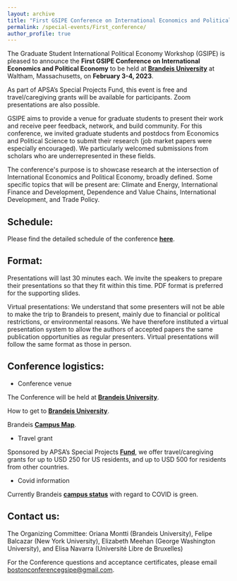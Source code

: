 ```yaml
---
layout: archive
title: "First GSIPE Conference on International Economics and Political Economy"
permalink: /special-events/First_conference/
author_profile: true
---
```


The Graduate Student International Political Economy Workshop (GSIPE) is pleased to announce the **First GSIPE Conference on International Economics and Political Economy** to be held at **<a href="https://www.brandeis.edu/">Brandeis University</a>** at Waltham, Massachusetts, on **February 3-4, 2023**.

As part of APSA’s Special Projects Fund, this event is free and travel/caregiving grants will be available for participants. Zoom presentations are also possible.

GSIPE aims to provide a venue for graduate students to present their work and receive peer feedback, network, and build community. For this conference, we invited graduate students and postdocs from Economics and Political Science to submit their research (job market papers were especially encouraged). We particularly welcomed submissions from scholars who are underrepresented in these fields. 

The conference's purpose is to showcase research at the intersection of International Economics and Political Economy, broadly defined. Some specific topics that will be present are: Climate and Energy, International Finance and Development, Dependence and Value Chains, International Development, and Trade Policy.

## Schedule:

Please find the detailed schedule of the conference **<a href="https://drive.google.com/file/d/1fmta7_UzJUqRhYYVZpWYA-_ty2ZfJpmg/view?usp=sharing">here</a>**.

## Format:

Presentations will last 30 minutes each. We invite the speakers to prepare their presentations so that they fit within this time. PDF format is preferred for the supporting slides.

Virtual presentations: We understand that some presenters will not be able to make the trip to Brandeis to present, mainly due to financial or political restrictions, or environmental reasons. We have therefore instituted a virtual presentation system to allow the authors of accepted papers the same publication opportunities as regular presenters. Virtual presentations will follow the same format as those in person.


## Conference logistics:

- Conference venue

The Conference will be held at **<a href="https://www.brandeis.edu/university-events/departments/spaces/index.html">Brandeis University</a>**. 

How to get to **<a href="https://www.brandeis.edu/about/visiting/directions.html">Brandeis University</a>**.

Brandeis **<a href="https://www.brandeis.edu/about/visiting/map.html#">Campus Map</a>**.


- Travel grant

Sponsored by APSA’s Special Projects **<a href="https://connect.apsanet.org/centennialcenter/fostering-global-research-networks-among-junior-international-political-economy-and-international-economics-scholars/">Fund</a>**, we offer travel/caregiving grants for up to USD 250 for US residents, and up to USD 500 for residents from other countries. 

- Covid information

Currently Brandeis **<a href="https://www.brandeis.edu/covid-19/index.html#green">campus status</a>** with regard to COVID is green. 
 

## Contact us:
The Organizing Committee: Oriana Montti (Brandeis University), Felipe Balcazar (New York University), Elizabeth Meehan (George Washington University), and Elisa Navarra (Université Libre de Bruxelles)

For the Conference questions and acceptance certificates, please email [bostonconferencegsipe@gmail.com](bostonconferencegsipe@gmail.com).



